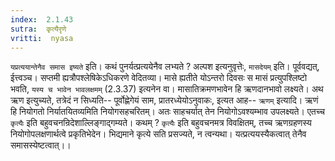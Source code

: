 ```yaml
---
index:  2.1.43
sutra:  कृत्यैरृणे
vritti:  nyasa
---
```


`यप्रत्ययान्तेनैव समास इष्यते` इति। कथं पुनर्यत्प्रत्ययेनैव लभ्यते ? अल्पश इत्यनुवृत्तेः, `मासदेयम्` इति। पूर्ववद्यत्, ईत्त्वञ्च। सप्तमी ह्यत्रौपश्लेषिकेऽधिकरणे वेदितव्या। मासे ह्यतीते योऽन्तरो दिवसः स मासं प्रत्युपश्लिष्टो भवति, `यस्य च भावेन भावलक्षमम्` (2.3.37) इत्यनेन वा। मासातिक्रमणभावेन हि ऋणदानभावो लक्ष्यते। अथ ऋण इत्युच्यते, तत्रेदं न सिध्यति-- पूर्वोह्णेगेयं साम, प्रातरध्येयोऽनुवाकः, इत्यत आह-- `ऋणम्` इत्यादि। ऋणं हि नियोगतो निर्यातयितव्यमिति नियोगसहचरितम्। अतः साहचर्यात् तेन नियोगोऽवश्यम्भाव उपलक्ष्यते। एतच्च `कृत्यैः` इति बहुवचनन्रिदेशाल्लिङ्गाद्गम्यते। कथम् ? `कृत्यैः` इति बहुवचनमत्र विवक्षितम्, तच्च ऋणग्रहणस्य नियोगोपलक्षणार्थत्वे प्रकृतिभेदेन। भिद्यमाने कृत्ये सति प्रसज्यते, न त्वन्यथा। यत्प्रत्ययस्यैकत्वात् तेनैव समासस्येष्टत्वात्।।

